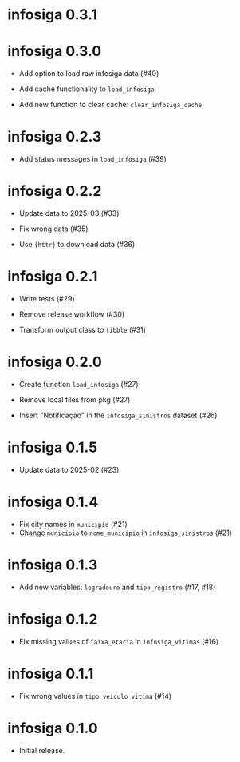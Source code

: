 # infosiga 0.3.1

# infosiga 0.3.0

* Add option to load raw infosiga data (#40)

* Add cache functionality to `load_infosiga`

* Add new function to clear cache: `clear_infosiga_cache` 

# infosiga 0.2.3

* Add status messages in `load_infosiga` (#39)

# infosiga 0.2.2

* Update data to 2025-03 (#33)

* Fix wrong data (#35)

* Use `{httr}` to download data (#36)

# infosiga 0.2.1

* Write tests (#29)

* Remove release workflow (#30)

* Transform output class to `tibble` (#31)

# infosiga 0.2.0

* Create function `load_infosiga` (#27)

* Remove local files from pkg (#27)

* Insert "Notificação" in the `infosiga_sinistros` dataset (#26)

# infosiga 0.1.5

* Update data to 2025-02 (#23)

# infosiga 0.1.4

* Fix city names in `municipio` (#21)
* Change `municipio` to `nome_municipio` in `infosiga_sinistros` (#21)

# infosiga 0.1.3

* Add new variables: `logradouro` and `tipo_registro` (#17, #18)

# infosiga 0.1.2

* Fix missing values of `faixa_etaria` in `infosiga_vitimas` (#16)

# infosiga 0.1.1

* Fix wrong values in `tipo_veiculo_vitima` (#14)

# infosiga 0.1.0

* Initial release.

